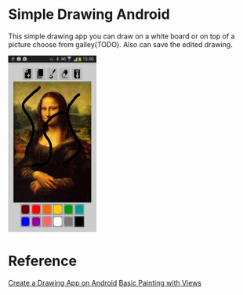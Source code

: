 Simple Drawing Android
=============

This simple drawing app you can draw on a white board or on top of a picture choose from galley(TODO). Also can save the edited drawing.

<img src="Screenshot_2015-02-01-15-40-13.png" alt="Screenshot" width="180px" height="360px">

Reference
=============
[Create a Drawing App on Android](http://code.tutsplus.com/series/create-a-drawing-app-on-android--cms-704)
[Basic Painting with Views](https://github.com/codepath/android_guides/wiki/Basic-Painting-with-Views)